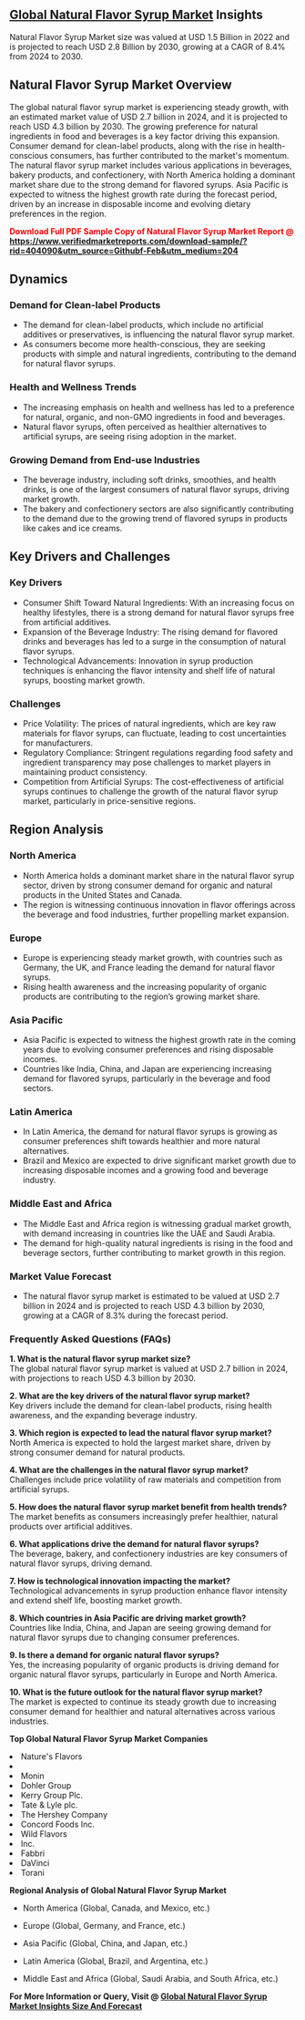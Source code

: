 <h2><a href="https://www.verifiedmarketreports.com/download-sample/?rid=404090&amp;utm_source=Githubf&amp;utm_medium=204" target="_blank">Global Natural Flavor Syrup Market</a> Insights</h2><p>Natural Flavor Syrup Market size was valued at USD 1.5 Billion in 2022 and is projected to reach USD 2.8 Billion by 2030, growing at a CAGR of 8.4% from 2024 to 2030.</p><p> <h2>Natural Flavor Syrup Market Overview</h2> <p>The global natural flavor syrup market is experiencing steady growth, with an estimated market value of USD 2.7 billion in 2024, and it is projected to reach USD 4.3 billion by 2030. The growing preference for natural ingredients in food and beverages is a key factor driving this expansion. Consumer demand for clean-label products, along with the rise in health-conscious consumers, has further contributed to the market's momentum. The natural flavor syrup market includes various applications in beverages, bakery products, and confectionery, with North America holding a dominant market share due to the strong demand for flavored syrups. Asia Pacific is expected to witness the highest growth rate during the forecast period, driven by an increase in disposable income and evolving dietary preferences in the region.</p> <p><strong><p><span class=""><span style="color: #ff0000;"><strong>Download Full PDF Sample Copy of Natural Flavor Syrup Market Report</strong> @ </span><a href="https://www.verifiedmarketreports.com/download-sample/?rid=404090&amp;utm_source=Githubf-Feb&amp;utm_medium=204" target="_blank">https://www.verifiedmarketreports.com/download-sample/?rid=404090&amp;utm_source=Githubf-Feb&amp;utm_medium=204</a></span></p></strong></p> <h2>Dynamics</h2> <h3>Demand for Clean-label Products</h3> <ul> <li>The demand for clean-label products, which include no artificial additives or preservatives, is influencing the natural flavor syrup market.</li> <li>As consumers become more health-conscious, they are seeking products with simple and natural ingredients, contributing to the demand for natural flavor syrups.</li> </ul> <h3>Health and Wellness Trends</h3> <ul> <li>The increasing emphasis on health and wellness has led to a preference for natural, organic, and non-GMO ingredients in food and beverages.</li> <li>Natural flavor syrups, often perceived as healthier alternatives to artificial syrups, are seeing rising adoption in the market.</li> </ul> <h3>Growing Demand from End-use Industries</h3> <ul> <li>The beverage industry, including soft drinks, smoothies, and health drinks, is one of the largest consumers of natural flavor syrups, driving market growth.</li> <li>The bakery and confectionery sectors are also significantly contributing to the demand due to the growing trend of flavored syrups in products like cakes and ice creams.</li> </ul> <h2>Key Drivers and Challenges</h2> <h3>Key Drivers</h3> <ul> <li>Consumer Shift Toward Natural Ingredients: With an increasing focus on healthy lifestyles, there is a strong demand for natural flavor syrups free from artificial additives.</li> <li>Expansion of the Beverage Industry: The rising demand for flavored drinks and beverages has led to a surge in the consumption of natural flavor syrups.</li> <li>Technological Advancements: Innovation in syrup production techniques is enhancing the flavor intensity and shelf life of natural syrups, boosting market growth.</li> </ul> <h3>Challenges</h3> <ul> <li>Price Volatility: The prices of natural ingredients, which are key raw materials for flavor syrups, can fluctuate, leading to cost uncertainties for manufacturers.</li> <li>Regulatory Compliance: Stringent regulations regarding food safety and ingredient transparency may pose challenges to market players in maintaining product consistency.</li> <li>Competition from Artificial Syrups: The cost-effectiveness of artificial syrups continues to challenge the growth of the natural flavor syrup market, particularly in price-sensitive regions.</li> </ul> <h2>Region Analysis</h2> <h3>North America</h3> <ul> <li>North America holds a dominant market share in the natural flavor syrup sector, driven by strong consumer demand for organic and natural products in the United States and Canada.</li> <li>The region is witnessing continuous innovation in flavor offerings across the beverage and food industries, further propelling market expansion.</li> </ul> <h3>Europe</h3> <ul> <li>Europe is experiencing steady market growth, with countries such as Germany, the UK, and France leading the demand for natural flavor syrups.</li> <li>Rising health awareness and the increasing popularity of organic products are contributing to the region’s growing market share.</li> </ul> <h3>Asia Pacific</h3> <ul> <li>Asia Pacific is expected to witness the highest growth rate in the coming years due to evolving consumer preferences and rising disposable incomes.</li> <li>Countries like India, China, and Japan are experiencing increasing demand for flavored syrups, particularly in the beverage and food sectors.</li> </ul> <h3>Latin America</h3> <ul> <li>In Latin America, the demand for natural flavor syrups is growing as consumer preferences shift towards healthier and more natural alternatives.</li> <li>Brazil and Mexico are expected to drive significant market growth due to increasing disposable incomes and a growing food and beverage industry.</li> </ul> <h3>Middle East and Africa</h3> <ul> <li>The Middle East and Africa region is witnessing gradual market growth, with demand increasing in countries like the UAE and Saudi Arabia.</li> <li>The demand for high-quality natural ingredients is rising in the food and beverage sectors, further contributing to market growth in this region.</li> </ul> <h3>Market Value Forecast</h3> <ul> <li>The natural flavor syrup market is estimated to be valued at USD 2.7 billion in 2024 and is projected to reach USD 4.3 billion by 2030, growing at a CAGR of 8.3% during the forecast period.</li> </ul> <h3>Frequently Asked Questions (FAQs)</h3> <p><strong>1. What is the natural flavor syrup market size?</strong><br>The global natural flavor syrup market is valued at USD 2.7 billion in 2024, with projections to reach USD 4.3 billion by 2030.</p> <p><strong>2. What are the key drivers of the natural flavor syrup market?</strong><br>Key drivers include the demand for clean-label products, rising health awareness, and the expanding beverage industry.</p> <p><strong>3. Which region is expected to lead the natural flavor syrup market?</strong><br>North America is expected to hold the largest market share, driven by strong consumer demand for natural products.</p> <p><strong>4. What are the challenges in the natural flavor syrup market?</strong><br>Challenges include price volatility of raw materials and competition from artificial syrups.</p> <p><strong>5. How does the natural flavor syrup market benefit from health trends?</strong><br>The market benefits as consumers increasingly prefer healthier, natural products over artificial additives.</p> <p><strong>6. What applications drive the demand for natural flavor syrups?</strong><br>The beverage, bakery, and confectionery industries are key consumers of natural flavor syrups, driving demand.</p> <p><strong>7. How is technological innovation impacting the market?</strong><br>Technological advancements in syrup production enhance flavor intensity and extend shelf life, boosting market growth.</p> <p><strong>8. Which countries in Asia Pacific are driving market growth?</strong><br>Countries like India, China, and Japan are seeing growing demand for natural flavor syrups due to changing consumer preferences.</p> <p><strong>9. Is there a demand for organic natural flavor syrups?</strong><br>Yes, the increasing popularity of organic products is driving demand for organic natural flavor syrups, particularly in Europe and North America.</p> <p><strong>10. What is the future outlook for the natural flavor syrup market?</strong><br>The market is expected to continue its steady growth due to increasing consumer demand for healthier and natural alternatives across various industries.</p> </p><p><strong>Top Global Natural Flavor Syrup Market Companies</strong></p><div data-test-id=""><p><li>Nature's Flavors</li><li></li><li> Monin</li><li> Dohler Group</li><li> Kerry Group Plc.</li><li> Tate & Lyle plc.</li><li> The Hershey Company</li><li> Concord Foods Inc.</li><li> Wild Flavors</li><li> Inc.</li><li> Fabbri</li><li> DaVinci</li><li> Torani</li></p><div><strong>Regional Analysis of&nbsp;Global Natural Flavor Syrup Market</strong></div><ul><li dir="ltr"><p dir="ltr">North America&nbsp;(Global, Canada, and Mexico, etc.)</p></li><li dir="ltr"><p dir="ltr">Europe (Global, Germany, and France, etc.)</p></li><li dir="ltr"><p dir="ltr">Asia Pacific&nbsp;(Global, China, and Japan, etc.)</p></li><li dir="ltr"><p dir="ltr">Latin America&nbsp;(Global, Brazil, and Argentina, etc.)</p></li><li dir="ltr">Middle East and Africa&nbsp;(Global, Saudi Arabia, and South Africa, etc.)</li></ul><p><strong>For More Information or Query, Visit @&nbsp;</strong><strong><a href="https://www.verifiedmarketreports.com/product/natural-flavor-syrup-market/?utm_source=Githubf&amp;utm_medium=204" target="_blank">Global Natural Flavor Syrup Market Insights Size And Forecast</a></strong></p></div>
